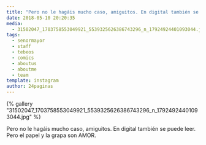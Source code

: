 ```yaml
---
title: "Pero no le hagáis mucho caso, amiguitos. En digital también se puede leer. Pero el papel y la grapa son AMOR"
date: 2018-05-10 20:20:35
media: 
  - 31502047_1703758553049921_5539325626386743296_n_17924924401093044.jpg
tags: 
  - senormayor
  - staff
  - tebeos
  - comics
  - aboutus
  - aboutme
  - team
template: instagram
author: 24paginas
---
```


{% gallery "31502047_1703758553049921_5539325626386743296_n_17924924401093044.jpg" %}

Pero no le hagáis mucho caso, amiguitos. En digital también se puede leer. Pero el papel y la grapa son AMOR.
